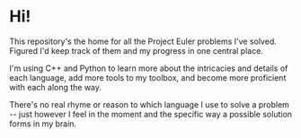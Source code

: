 # Hi!
This repository's the home for all the Project Euler problems I've solved. Figured I'd keep track of them and my progress in one central place.

I'm using C++ and Python to learn more about the intricacies and details of each language, add more tools to my toolbox, and become more proficient with each along the way.

There's no real rhyme or reason to which language I use to solve a problem -- just however I feel in the moment and the specific way a possible solution forms in my brain.
